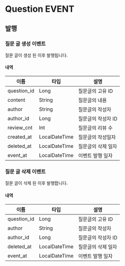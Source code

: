 # Question EVENT

## 발행

### 질문 글 생성 이벤트

질문 글이 생성 된 이후 발행됩니다.

#### 내역

| 이름          | 타입 | 설명          |
|-------------| --- |-------------|
| question_id | Long | 질문글의 고유 ID  |
| content     | String | 질문글의 내용     |
| author      | String | 질문글의 작성자    |
| author_id   | Long | 질문글의 작성자 ID |
| review_cnt  | Int  | 질문글의 리뷰 수   |
| created_at  | LocalDateTime | 질문글의 작성일자   |
|deleted_at | LocalDateTime | 질문글의 삭제 일자   |
| event_at    | LocalDateTime | 이벤트 발행 일자   |

### 질문 글 삭제 이벤트

질문 글이 삭제 된 이후 발행합니다.

#### 내역

| 이름 | 타입 | 설명          |
| --- | --- |-------------|
| question_id | Long | 질문글의 고유 ID  |
| author | String | 질문글의 작성자    |
| author_id | Long | 질문글의 작성자 ID |
| deleted_at | LocalDateTime | 질문글의 삭제 일자   |
| event_at | LocalDateTime | 이벤트 발행 일자   |
